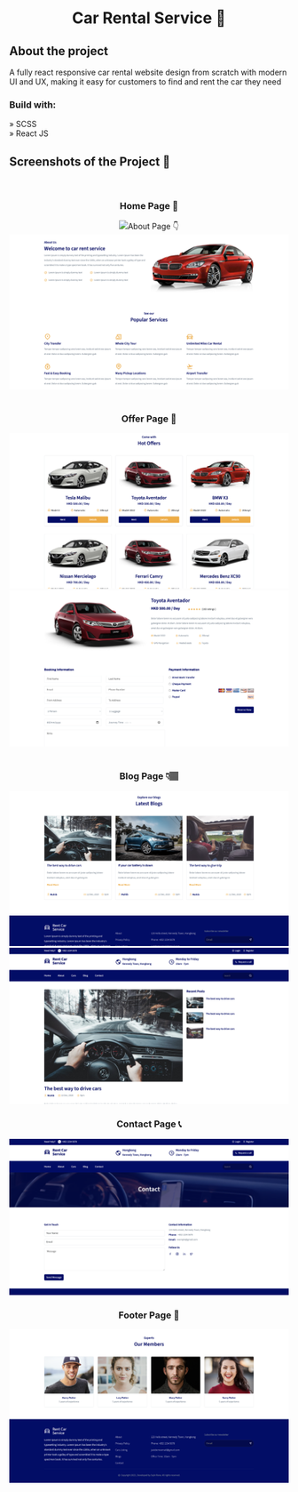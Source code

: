 <div align='center'><h1>Car Rental Service 🚗 </h1></div>

<h2>About the project</h2>

<p> A fully react responsive car rental website design  from scratch with modern UI and UX, making it easy for customers to find and rent 
              the car they need</p>



<h3>Build with:</h3>

» SCSS <br>
» React JS

<h2>Screenshots of the Project 📸</h2>
<br>
<h3 align='center'>Home Page 🚙</h3>

<div align='center'>
<img src='https://github.com/sajin-rana/car-rent/blob/main/src/assets/all-images/1.png >

</div>

<br><br>
<h3 align='center'>About Page 👇</h3>

<div align='center'>
<img src='https://github.com/sajin-rana/car-rent/blob/main/src/assets/all-images/2.png' />

<br>
<br>
<h3 align='center'>Offer Page 🎁</h3>

<div align='center'>
<img src='https://github.com/sajin-rana/car-rent/blob/main/src/assets/all-images/3.png'/>
<img src='https://github.com/sajin-rana/car-rent/blob/main/src/assets/all-images/9.png'/>



<br>
<br>
<h3 align='center'>Blog Page 👇🏽 </h3>

<div align='center'>
<img src='https://github.com/sajin-rana/car-rent/blob/main/src/assets/all-images/5.png'/>
<img src='https://github.com/sajin-rana/car-rent/blob/main/src/assets/all-images/8.png' />
</div>

<h3 align='center'>Contact Page 📞</h3>

<div align='center'>
<img src='https://github.com/sajin-rana/car-rent/blob/main/src/assets/all-images/7.png'/>
</div>


<h3 align='center'>Footer Page 🐾</h3>

<div align='center'>
<img src='https://github.com/sajin-rana/car-rent/blob/main/src/assets/all-images/6.png '/>
</div>



